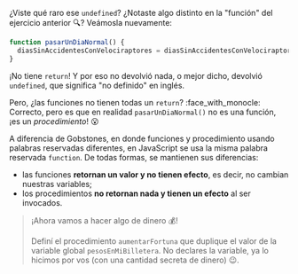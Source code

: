 ¿Viste qué raro ese `undefined`? ¿Notaste algo distinto en la "función" del ejercicio anterior :mag:? Veámosla nuevamente:

```javascript
function pasarUnDiaNormal() {
  diasSinAccidentesConVelociraptores = diasSinAccidentesConVelociraptores + 1
}
```

¡No tiene `return`! Y por eso no devolvió nada, o mejor dicho, devolvió `undefined`, que significa "no definido" en inglés.

Pero, ¿las funciones no tienen todas un `return`? :face_with_monocle: Correcto, pero es que en realidad `pasarUnDiaNormal()` no es una función, ¡es un _procedimiento_! :open_mouth: 


A diferencia de Gobstones, en donde funciones y procedimiento usando palabras reservadas diferentes, en JavaScript se usa la misma palabra reservada `function`. De todas formas, se mantienen sus diferencias:

* las funciones **retornan un valor y no tienen efecto**, es decir, no cambian nuestras variables;
* los procedimientos **no retornan nada y tienen un efecto** al ser invocados. 

> ¡Ahora vamos a hacer algo de dinero :moneybag:!
>
> Definí el procedimiento `aumentarFortuna` que duplique el valor de la variable global `pesosEnMiBilletera`. No declares la variable, ya lo hicimos por vos (con una cantidad secreta de dinero) :wink:. 
> 